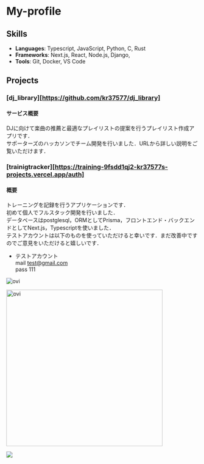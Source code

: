 # My-profile

## Skills
- **Languages**: Typescript, JavaScript, Python, C, Rust
- **Frameworks**: Next.js, React, Node.js, Django,
- **Tools**: Git, Docker, VS Code

## Projects
### [dj_library][https://github.com/kr37577/dj_library]
#### サービス概要
DJに向けて楽曲の推薦と最適なプレイリストの提案を行うプレイリスト作成アプリです．<br>
サポーターズのハッカソンでチーム開発を行いました．URLから詳しい説明をご覧いただけます．<br>


### [trainigtracker][https://training-9fsdd1qj2-kr37577s-projects.vercel.app/auth]
#### 概要
トレーニングを記録を行うアプリケーションです．<br>
初めて個人でフルスタック開発を行いました．<br>
データベースはpostglesql，ORMとしてPrisma，フロントエンド・バックエンドとしてNext.js，Typescriptを使いました．<br>
テストアカウントは以下のものを使っていただけると幸いです．まだ改善中ですのでご意見をいただけると嬉しいです．
- テストアカウント<br>
mail test@gmail.com <br>
pass 111 <br>




<img src="https://github-readme-stats.vercel.app/api/top-langs?username=kr37577&show_icons=true&locale=en&layout=compact&theme=chartreuse-dark" alt="ovi" /></p>

<img src="https://github-readme-stats.vercel.app/api?username=kr37577&show_icons=true&locale=en&theme=chartreuse-dark" alt="ovi" width="410" /></p>


<img src="https://github-profile-trophy.vercel.app/?username=kr37577&theme=juicyfresh&no-bg=true" />
